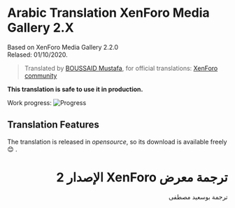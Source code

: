 # Arabic Translation XenForo Media Gallery 2.X

Based on XenForo Media Gallery 2.2.0<br />
Relased: 01/10/2020.

>Translated by [BOUSSAID Mustafa](https://github.com/boussaid), for official translations: [XenForo community](https://xenforo.com/community/resources/arabic-language-for-xenforo-media-gallery.6162/)

**This translation is safe to use it in production.**

Work progress: ![Progress](http://progressed.io/bar/100)

## Translation Features
The translation is released in *opensource*, so its download is available freely :blush: .

# <div dir="rtl">ترجمة معرض XenForo الإصدار 2</div>

<div dir="rtl">ترجمة بوسعيد مصطفى</div>